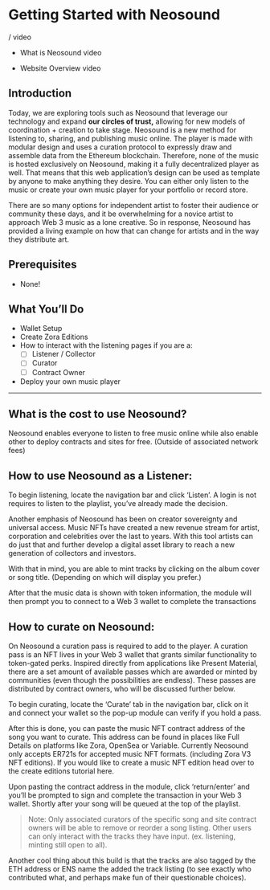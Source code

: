 # Getting Started with Neosound


/ video 

- What is Neosound video

- Website Overview video

## **Introduction**


Today, we are exploring tools such as Neosound that leverage our technology and expand **our circles of trust,** allowing for new models of coordination + creation to take stage. Neosound is a new method for listening to, sharing, and publishing music online. The player is made with modular design and uses a curation protocol to expressly draw and assemble data from the Ethereum blockchain.  Therefore, none of the music is hosted exclusively on Neosound, making it a fully decentralized player as well. That means that this web application’s design can be used as template by anyone to make anything they desire. You can either only listen to the music or create your own music player for your portfolio or record store.

There are so many options for independent artist to foster their audience or community these days, and it be overwhelming for a novice artist to approach Web 3 music as a lone creative. So in response, Neosound has provided a living example on how that can change for artists and in the way they distribute art. 

## **Prerequisites**

- None!

## **What You’ll Do**

- Wallet Setup
- Create Zora Editions
- How to interact with the listening pages if you are a:
    - [ ]  Listener / Collector
    - [ ]  Curator
    - [ ]  Contract Owner
- Deploy your own music player

---

## What is the cost to use Neosound?

Neosound enables everyone to listen to free music online while also enable other to deploy contracts and sites for free. (Outside of associated network fees)

## How to use Neosound as a Listener:

To begin listening, locate the navigation bar and click ‘Listen’. A login is not requires to listen to the playlist, you’ve already made the decision. 

Another emphasis of Neosound has been on creator sovereignty and universal access. Music NFTs have created a new revenue stream for artist, corporation and celebrities over the last to years. With this tool artists can do just that and further develop a digital asset library to reach a new generation of collectors and investors.  

With that in mind, you are able to mint tracks by clicking on the album cover or song title. (Depending on which will display you prefer.)

After that the music data is shown with token information, the module will then prompt you to connect to a Web 3 wallet to complete the transactions 


## How to curate on Neosound: 

On Neosound a curation pass is required to add to the player. A curation pass is an NFT lives in your Web 3 wallet that grants similar functionality to token-gated perks. Inspired directly from applications like Present Material, there are a set amount of available passes which are awarded or minted by communities (even though the possibilities are endless). These passes are distributed by contract owners, who will be discussed further below.

To begin curating, locate the ‘Curate’ tab in the navigation bar, click on it and connect your wallet so the pop-up module can verify if you hold a pass. 

After this is done, you can paste the music NFT contract address of the song you want to curate. This address can be found in places like Full Details on platforms like Zora, OpenSea or Variable. Currently Neosound only accepts ER721s for accepted music NFT formats. (including Zora V3 NFT editions). If you would like to create a music NFT edition head over to the create editions tutorial here. 

Upon pasting the contract address in the module, click ‘return/enter’ and you’ll be prompted to sign and complete the transaction in your Web 3 wallet. Shortly after your song will be queued at the top of the playlist. 

> Note: Only associated curators of the specific song and site contract owners will be able to remove or reorder a song listing. Other users can only interact with the tracks they have input. (ex. listening, minting still open to all).

Another cool thing about this build is that the tracks are also tagged by the ETH address or ENS name the added the track listing (to see exactly who contributed what, and perhaps make fun of their questionable choices).
